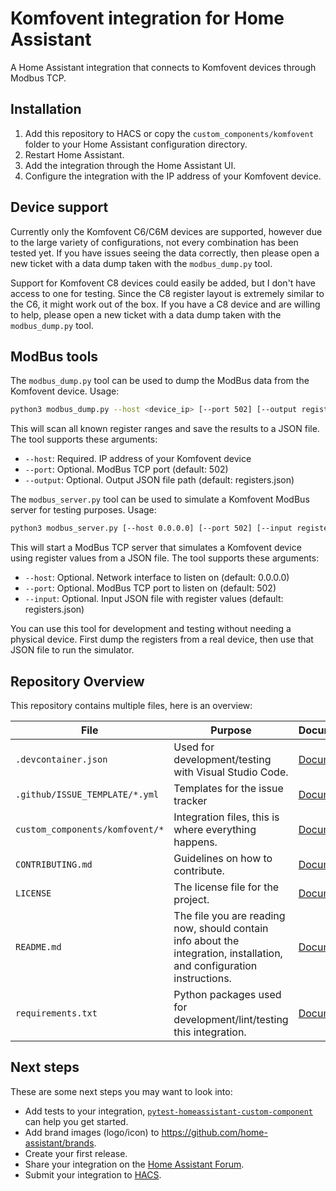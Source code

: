 # Komfovent integration for Home Assistant

A Home Assistant integration that connects to Komfovent devices through Modbus TCP.

## Installation

1. Add this repository to HACS or copy the `custom_components/komfovent` folder to your Home Assistant configuration directory.
2. Restart Home Assistant.
3. Add the integration through the Home Assistant UI.
4. Configure the integration with the IP address of your Komfovent device.

## Device support

Currently only the Komfovent C6/C6M devices are supported, however due to the large variety of configurations,
not every combination has been tested yet. If you have issues seeing the data correctly, then please
open a new ticket with a data dump taken with the `modbus_dump.py` tool.

Support for Komfovent C8 devices could easily be added, but I don't have access to one for testing. Since the 
C8 register layout is extremely similar to the C6, it might work out of the box. If you have a C8 device and are 
willing to help, please open a new ticket with a data dump taken with the `modbus_dump.py` tool.

## ModBus tools

The `modbus_dump.py` tool can be used to dump the ModBus data from the Komfovent device. Usage:

```bash
python3 modbus_dump.py --host <device_ip> [--port 502] [--output registers.json]
```

This will scan all known register ranges and save the results to a JSON file. The tool supports these arguments:
- `--host`: Required. IP address of your Komfovent device
- `--port`: Optional. ModBus TCP port (default: 502)
- `--output`: Optional. Output JSON file path (default: registers.json)

The `modbus_server.py` tool can be used to simulate a Komfovent ModBus server for testing purposes. Usage:

```bash
python3 modbus_server.py [--host 0.0.0.0] [--port 502] [--input registers.json]
```

This will start a ModBus TCP server that simulates a Komfovent device using register values from a JSON file. The tool supports these arguments:
- `--host`: Optional. Network interface to listen on (default: 0.0.0.0)
- `--port`: Optional. ModBus TCP port to listen on (default: 502)
- `--input`: Optional. Input JSON file with register values (default: registers.json)

You can use this tool for development and testing without needing a physical device. First dump the registers from a real device, then use that JSON file to run the simulator.

## Repository Overview

This repository contains multiple files, here is an overview:

| File | Purpose | Documentation |
| --- | --- | --- |
| `.devcontainer.json` | Used for development/testing with Visual Studio Code. | [Documentation](https://code.visualstudio.com/docs/remote/containers) |
| `.github/ISSUE_TEMPLATE/*.yml` | Templates for the issue tracker | [Documentation](https://help.github.com/en/github/building-a-strong-community/configuring-issue-templates-for-your-repository) |
| `custom_components/komfovent/*` | Integration files, this is where everything happens. | [Documentation](https://developers.home-assistant.io/docs/creating_component_index) |
| `CONTRIBUTING.md` | Guidelines on how to contribute. | [Documentation](https://help.github.com/en/github/building-a-strong-community/setting-guidelines-for-repository-contributors) |
| `LICENSE` | The license file for the project. | [Documentation](https://help.github.com/en/github/creating-cloning-and-archiving-repositories/licensing-a-repository) |
| `README.md` | The file you are reading now, should contain info about the integration, installation, and configuration instructions. | [Documentation](https://help.github.com/en/github/writing-on-github/basic-writing-and-formatting-syntax) |
| `requirements.txt` | Python packages used for development/lint/testing this integration. | [Documentation](https://pip.pypa.io/en/stable/user_guide/#requirements-files) |

## Next steps

These are some next steps you may want to look into:
- Add tests to your integration, [`pytest-homeassistant-custom-component`](https://github.com/MatthewFlamm/pytest-homeassistant-custom-component) can help you get started.
- Add brand images (logo/icon) to https://github.com/home-assistant/brands.
- Create your first release.
- Share your integration on the [Home Assistant Forum](https://community.home-assistant.io/).
- Submit your integration to [HACS](https://hacs.xyz/docs/publish/start).
